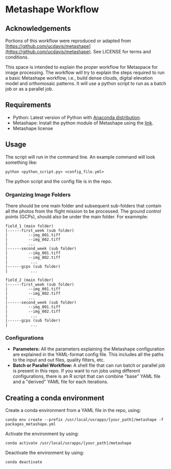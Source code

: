 # Metashape Workflow

## Acknowledgements
Portions of this workflow were reproduced or adapted from [https://github.com/ucdavis/metashape](https://github.com/ucdavis/metashape). See LICENSE for terms and conditions.

This space is intended to explain the proper workflow for Metaspace for image processing. The workflow will try to explain the steps required to run a basic Metashape workflow, i.e., build dense clouds, digital elevation model and orthomosaic patterns. It will use a python script to run as a batch job or as a parallel job.

## Requirements
* Python: Latest version of Python with [Anaconda distribution](https://www.anaconda.com/products/distribution).
* Metashape: Install the python module of Metashape using the [link](https://agisoft.freshdesk.com/support/solutions/articles/31000148930-how-to-install-metashape-stand-alone-python-module).
* Metashape license

## Usage

The script will run in the command line. An example command will look something like:
```
python <python_script.py> <config_file.yml>
```
The python script and the config file is in the repo. 

### Organizing Image Folders
There should be one main folder and subsequent sub-folders that contain all the photos from the flight mission to be processed. The ground control points (GCPs), should also be under the main folder. For exammple:
```
field_1 (main folder)
|------first_week (sub folder)
|         --img_001.tiff
|         --img_002.tiff
|         ...
|------second_week (sub folder)
|         --img_001.tiff
|         --img_002.tiff
|          ...
|------gcps (sub folder)
|          ...

field_2 (main folder)
|------first_week (sub folder)
|         --img_001.tiff
|         --img_002.tiff
|         ...
|------second_week (sub folder)
|         --img_001.tiff
|         --img_002.tiff
|          ...
|------gcps (sub folder)
|          ...

```

### Configurations
* **Parameters:** All the parameters explaining the Metashape configuration are explained in the YAML-format config file. This includes all the paths to the input and out files, quality filters, etc. 
* **Batch or Parallel Workflow:** A shell file that can run batch or parallel job is present in this repo. If you want to run jobs using different configurations, there is an R script that can combine "base" YAML file and a "derived" YAML file for each iterations.


## Creating a conda environment
Create a conda environment from a YAML file in the repo, using:
```
conda env create --prefix /usr/local/usrapps/[your_path]/metashape -f packages_metashape.yml
```
Activate the environment by using:
```
conda activate /usr/local/usrapps/[your_path]/metashape
```
Deactivate the environment by using:
```
conda deactivate
```




